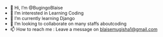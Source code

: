 - 👋 Hi, I’m @BugingoBlaise
- 👀 I’m interested in Learning Coding
- 🌱 I’m currently learning Django
- 💞️ I’m looking to collaborate on many staffs aboutcoding 
- 📫 How to reach me : Leave a message on blaisemugisha1@gmail.com

<!---
BugingoBlaise/BugingoBlaise is a ✨ special ✨ repository because its `README.md` (this file) appears on your GitHub profile.
You can click the Preview link to take a look at your changes.
--->
